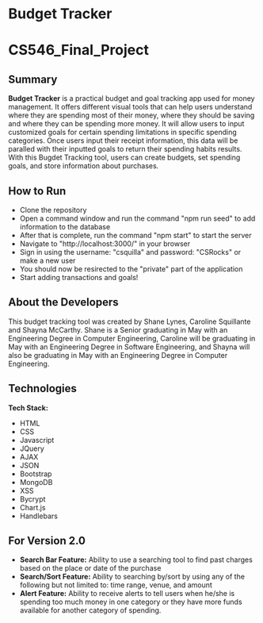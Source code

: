 # Budget Tracker
# CS546_Final_Project


## Summary

**Budget Tracker** is a practical budget and goal tracking app used for money management. It offers different visual tools that can help users understand where they are spending most of their money, where they should be saving and where they can be spending more money. It will allow users to input customized goals for certain spending limitations in specific spending categories. Once users input their receipt information, this data will be paralled with their inputted goals to return their spending habits results. With this Bugdet Tracking tool, users can create budgets, set spending goals, and store information about purchases.

## How to Run
- Clone the repository
- Open a command window and  run the command "npm run seed" to add information to the database
- After that is complete, run the command "npm start" to start the server
- Navigate to "http://localhost:3000/" in your browser
- Sign in using the username: "csquilla" and password: "CSRocks" or make a new user
- You should now be resirected to the "private" part of the application
- Start adding transactions and goals!

## About the Developers

This budget tracking tool was created by Shane Lynes, Caroline Squillante and Shayna McCarthy. Shane is a Senior graduating in May with an Engineering Degree in Computer Engineering, Caroline will be graduating in May with an Engineering Degree in Software Engineering, and Shayna will also be graduating in May with an Engineering Degree in Computer Engineering. 

## Technologies

**Tech Stack:**
- HTML
- CSS
- Javascript
- JQuery
- AJAX
- JSON
- Bootstrap
- MongoDB
- XSS
- Bycrypt
- Chart.js
- Handlebars

## For Version 2.0

- **Search Bar Feature:** Ability to use a searching tool to find past charges based on the place or date of the purchase
- **Search/Sort Feature:** Ability to searching by/sort by using any of the following but not limited to: time range, venue, and amount
- **Alert Feature:** Ability to receive alerts to tell users when he/she is spending too much money in one category or they have more funds available for another category of spending. 

